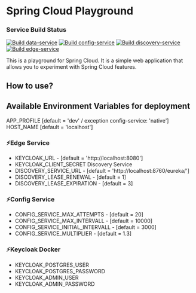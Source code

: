 # Spring Cloud Playground 
### Service Build Status 
[![Build data-service](https://github.com/volalm15/app/actions/workflows/data-service.yml/badge.svg)](https://github.com/volalm15/app/actions/workflows/data-service.yml)
[![Build config-service](https://github.com/volalm15/app/actions/workflows/config-service.yml/badge.svg)](https://github.com/volalm15/app/actions/workflows/config-service.yml)
[![Build discovery-service](https://github.com/volalm15/app/actions/workflows/discovery-service.yml/badge.svg)](https://github.com/volalm15/app/actions/workflows/discovery-service.yml)
[![Build edge-service](https://github.com/volalm15/app/actions/workflows/edge-service.yml/badge.svg)](https://github.com/volalm15/app/actions/workflows/edge-service.yml)

This is a playground for Spring Cloud. It is a simple web application that allows you to experiment with Spring Cloud features.
## How to use?
## Available Environment Variables for deployment

APP_PROFILE [default = 'dev' / exception config-service: 'native']
HOST_NAME [default = 'localhost']

### ⚡Edge Service
- KEYCLOAK_URL - [default = 'http://localhost:8080']
- KEYCLOAK_CLIENT_SECRET
 Discovery Service
- DISCOVERY_SERVICE_URL - [default = 'http://localhost:8760/eureka/']
- DISCOVERY_LEASE_RENEWAL - [default = 1]
- DISCOVERY_LEASE_EXPIRATION - [default = 3]

 ### ⚡Config Service
- CONFIG_SERVICE_MAX_ATTEMPTS - [default = 20]
- CONFIG_SERVICE_MAX_INTERVALL - [default = 10000]
- CONFIG_SERVICE_INITIAL_INTERVALL - [default = 3000]
- CONFIG_SERVICE_MULTIPLIER - [default = 1.3]

### ⚡Keycloak Docker
- KEYCLOAK_POSTGRES_USER
- KEYCLOAK_POSTGRES_PASSWORD
- KEYCLOAK_ADMIN_USER
- KEYCLOAK_ADMIN_PASSWORD

